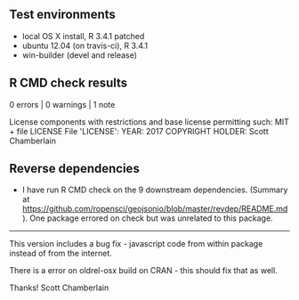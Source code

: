 ## Test environments

* local OS X install, R 3.4.1 patched
* ubuntu 12.04 (on travis-ci), R 3.4.1
* win-builder (devel and release)

## R CMD check results

0 errors | 0 warnings | 1 note

   License components with restrictions and base license permitting such:
     MIT + file LICENSE
   File 'LICENSE':
     YEAR: 2017
     COPYRIGHT HOLDER: Scott Chamberlain

## Reverse dependencies

* I have run R CMD check on the 9 downstream dependencies.
  (Summary at <https://github.com/ropensci/geojsonio/blob/master/revdep/README.md>).
  One package errored on check but was unrelated to this package.

-------

This version includes a bug fix - javascript code from within 
package instead of from the internet.

There is a error on oldrel-osx build on CRAN - this should fix that 
as well.

Thanks!
Scott Chamberlain

